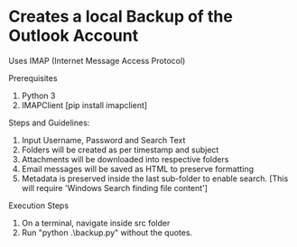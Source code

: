 # Creates a local Backup of the Outlook Account

Uses IMAP (Internet Message Access Protocol)

Prerequisites
1. Python 3
2. IMAPClient [pip install imapclient]

Steps and Guidelines:
1. Input Username, Password and Search Text
2. Folders will be created as per timestamp and subject
3. Attachments will be downloaded into respective folders
4. Email messages will be saved as HTML to preserve formatting
5. Metadata is preserved inside the last sub-folder to enable search. [This will require 'Windows Search finding file content']

Execution Steps
1. On a terminal, navigate inside src folder
2. Run "python .\backup.py" without the quotes.
